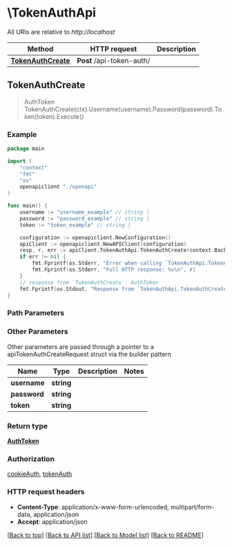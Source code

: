 # \TokenAuthApi

All URIs are relative to *http://localhost*

Method | HTTP request | Description
------------- | ------------- | -------------
[**TokenAuthCreate**](TokenAuthApi.md#TokenAuthCreate) | **Post** /api-token-auth/ | 



## TokenAuthCreate

> AuthToken TokenAuthCreate(ctx).Username(username).Password(password).Token(token).Execute()



### Example

```go
package main

import (
    "context"
    "fmt"
    "os"
    openapiclient "./openapi"
)

func main() {
    username := "username_example" // string | 
    password := "password_example" // string | 
    token := "token_example" // string | 

    configuration := openapiclient.NewConfiguration()
    apiClient := openapiclient.NewAPIClient(configuration)
    resp, r, err := apiClient.TokenAuthApi.TokenAuthCreate(context.Background()).Username(username).Password(password).Token(token).Execute()
    if err != nil {
        fmt.Fprintf(os.Stderr, "Error when calling `TokenAuthApi.TokenAuthCreate``: %v\n", err)
        fmt.Fprintf(os.Stderr, "Full HTTP response: %v\n", r)
    }
    // response from `TokenAuthCreate`: AuthToken
    fmt.Fprintf(os.Stdout, "Response from `TokenAuthApi.TokenAuthCreate`: %v\n", resp)
}
```

### Path Parameters



### Other Parameters

Other parameters are passed through a pointer to a apiTokenAuthCreateRequest struct via the builder pattern


Name | Type | Description  | Notes
------------- | ------------- | ------------- | -------------
 **username** | **string** |  | 
 **password** | **string** |  | 
 **token** | **string** |  | 

### Return type

[**AuthToken**](AuthToken.md)

### Authorization

[cookieAuth](../README.md#cookieAuth), [tokenAuth](../README.md#tokenAuth)

### HTTP request headers

- **Content-Type**: application/x-www-form-urlencoded, multipart/form-data, application/json
- **Accept**: application/json

[[Back to top]](#) [[Back to API list]](../README.md#documentation-for-api-endpoints)
[[Back to Model list]](../README.md#documentation-for-models)
[[Back to README]](../README.md)

